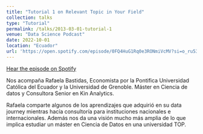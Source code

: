 ```yaml
---
title: "Tutorial 1 on Relevant Topic in Your Field"
collection: talks
type: "Tutorial"
permalink: /talks/2013-03-01-tutorial-1
venue: "Data Science Podcast"
date: 2022-10-01
location: "Ecuador"
url: 'https://open.spotify.com/episode/0FQ4HuG1Rq0e3RONmiVcMV?si=o_ru53_KReW7LvPrRElxEA&nd=1&dlsi=30db897d20d440ce'
---
```


[Hear the episode on Spotify](https://open.spotify.com/episode/0FQ4HuG1Rq0e3RONmiVcMV?si=o_ru53_KReW7LvPrRElxEA&nd=1&dlsi=30db897d20d440ce)

Nos acompaña Rafaela Bastidas, Economista por la Pontifica Universidad Católica del Ecuador y la Universidad de Grenoble. Máster en Ciencia de datos y Consultora Senior en Kin Analytics.

Rafaela comparte algunos de los aprendizajes que adquirió en su data journey  mientras hacía consultoría para instituciones nacionales e internacionales. Además nos da una visión mucho más amplia de lo que implica estudiar un máster en Ciencia de Datos en una universidad TOP.
